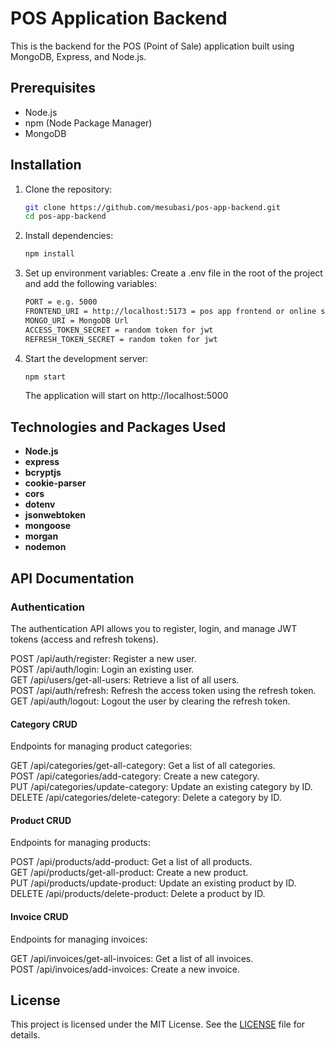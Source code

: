 # POS Application Backend

This is the backend for the POS (Point of Sale) application built using MongoDB, Express, and Node.js.

## Prerequisites

- Node.js
- npm (Node Package Manager)
- MongoDB

## Installation

1. Clone the repository:

   ```sh
   git clone https://github.com/mesubasi/pos-app-backend.git
   cd pos-app-backend
   ```

2. Install dependencies:

   ```sh
   npm install
   ```

3. Set up environment variables:
   Create a .env file in the root of the project and add the following variables:

   ```sh
   PORT = e.g. 5000
   FRONTEND_URI = http://localhost:5173 = pos app frontend or online service url
   MONGO_URI = MongoDB Url
   ACCESS_TOKEN_SECRET = random token for jwt
   REFRESH_TOKEN_SECRET = random token for jwt
   ```

4. Start the development server:

   ```sh
   npm start
   ```

   The application will start on http://localhost:5000

## Technologies and Packages Used

- **Node.js**
- **express**
- **bcryptjs**
- **cookie-parser**
- **cors**
- **dotenv**
- **jsonwebtoken**
- **mongoose**
- **morgan**
- **nodemon**

## API Documentation

### Authentication

<p>The authentication API allows you to register, login, and manage JWT tokens (access and refresh tokens).</p>

POST /api/auth/register: Register a new user. <br>
POST /api/auth/login: Login an existing user. <br>
GET /api/users/get-all-users: Retrieve a list of all users. <br>
POST /api/auth/refresh: Refresh the access token using the refresh token. <br>
GET /api/auth/logout: Logout the user by clearing the refresh token.

#### Category CRUD

<p>Endpoints for managing product categories:</p>

GET /api/categories/get-all-category: Get a list of all categories. <br>
POST /api/categories/add-category: Create a new category. <br>
PUT /api/categories/update-category: Update an existing category by ID. <br>
DELETE /api/categories/delete-category: Delete a category by ID.

#### Product CRUD

<p>Endpoints for managing products:</p>

POST /api/products/add-product: Get a list of all products. <br>
GET /api/products/get-all-product: Create a new product. <br>
PUT /api/products/update-product: Update an existing product by ID. <br>
DELETE /api/products/delete-product: Delete a product by ID.

#### Invoice CRUD

<p>Endpoints for managing invoices:</p>

GET /api/invoices/get-all-invoices: Get a list of all invoices. <br>
POST /api/invoices/add-invoices: Create a new invoice.

## License

This project is licensed under the MIT License. See the [LICENSE](LICENSE) file for details.

